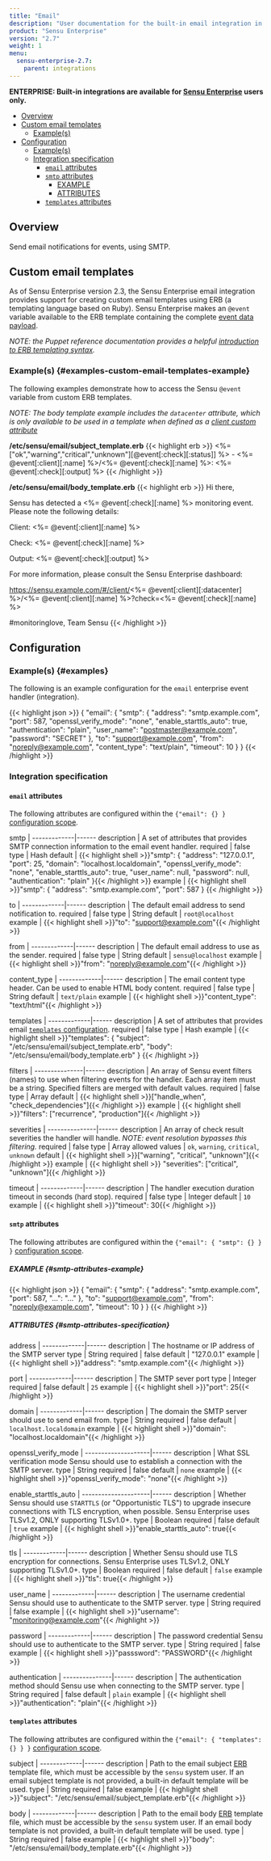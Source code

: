 ```yaml
---
title: "Email"
description: "User documentation for the built-in email integration in Sensu Enterprise. Send email notifications for events via SMTP."
product: "Sensu Enterprise"
version: "2.7"
weight: 1
menu:
  sensu-enterprise-2.7:
    parent: integrations
---
```

**ENTERPRISE: Built-in integrations are available for [Sensu Enterprise][1]
users only.**

- [Overview](#overview)
- [Custom email templates](#custom-email-templates)
  - [Example(s)](#examples-custom-email-templates-example)
- [Configuration](#configuration)
  - [Example(s)](#examples)
  - [Integration specification](#integration-specification)
    - [`email` attributes](#email-attributes)
    - [`smtp` attributes](#smtp-attributes)
      - [EXAMPLE](#smtp-attributes-example)
      - [ATTRIBUTES](#attributes-smtp-attributes-specification)
    - [`templates` attributes](#templates-attributes)

## Overview

Send email notifications for events, using SMTP.

## Custom email templates

As of Sensu Enterprise version 2.3, the Sensu Enterprise email integration
provides support for creating custom email templates using ERB (a templating
language based on Ruby). Sensu Enterprise makes an `@event` variable available to
the ERB template containing the complete [event data payload][4].

_NOTE: the Puppet reference documentation provides a helpful [introduction to
ERB templating syntax][5]._

### Example(s) {#examples-custom-email-templates-example}

The following examples demonstrate how to access the Sensu `@event` variable from custom ERB templates.

_NOTE: The body template example includes the `datacenter` attribute, which is only available to be used in a template when defined as a [client custom attribute][6]_

**/etc/sensu/email/subject_template.erb**
{{< highlight erb >}}
<%= ["ok","warning","critical","unknown"][@event[:check][:status]] %> - <%= @event[:client][:name] %>/<%= @event[:check][:name] %>: <%= @event[:check][:output] %>
{{< /highlight >}}

**/etc/sensu/email/body_template.erb**
{{< highlight erb >}}
Hi there,

Sensu has detected a <%= @event[:check][:name] %> monitoring event.
Please note the following details:

Client: <%= @event[:client][:name] %>

Check: <%= @event[:check][:name] %>

Output: <%= @event[:check][:output] %>

For more information, please consult the Sensu Enterprise dashboard:

https://sensu.example.com/#/client/<%= @event[:client][:datacenter] %>/<%= @event[:client][:name] %>?check=<%= @event[:check][:name] %>

#monitoringlove,
Team Sensu
{{< /highlight >}}

## Configuration

### Example(s) {#examples}

The following is an example configuration for the `email` enterprise event
handler (integration).

{{< highlight json >}}
{
  "email": {
    "smtp": {
      "address": "smtp.example.com",
      "port": 587,
      "openssl_verify_mode": "none",
      "enable_starttls_auto": true,
      "authentication": "plain",
      "user_name": "postmaster@example.com",
      "password": "SECRET"
    },
    "to": "support@example.com",
    "from": "noreply@example.com",
    "content_type": "text/plain",
    "timeout": 10
  }
}
{{< /highlight >}}

### Integration specification

#### `email` attributes

The following attributes are configured within the `{"email": {} }`
[configuration scope][2].

smtp         | 
-------------|------
description  | A set of attributes that provides SMTP connection information to the email event handler.
required     | false
type         | Hash
default      | {{< highlight shell >}}"smtp": {
  "address": "127.0.0.1",
  "port": 25,
  "domain": "localhost.localdomain",
  "openssl_verify_mode": "none",
  "enable_starttls_auto": true,
  "user_name": null,
  "password": null,
  "authentication": "plain"
}{{< /highlight >}}
example      |  {{< highlight shell >}}"smtp": {
  "address": "smtp.example.com",
  "port": 587
}
{{< /highlight >}}

to           | 
-------------|------
description  | The default email address to send notification to.
required     | false
type         | String
default      | `root@localhost`
example      | {{< highlight shell >}}"to": "support@example.com"{{< /highlight >}}

from         | 
-------------|------
description  | The default email address to use as the sender.
required     | false
type         | String
default      | `sensu@localhost`
example      | {{< highlight shell >}}"from": "noreply@example.com"{{< /highlight >}}

content_type | 
-------------|------
description  | The email content type header. Can be used to enable HTML body content.
required     | false
type         | String
default      | `text/plain`
example      | {{< highlight shell >}}"content_type": "text/html"{{< /highlight >}}

templates    | 
-------------|------
description  | A set of attributes that provides email [`templates` configuration][3].
required     | false
type         | Hash
example      | {{< highlight shell >}}"templates": {
  "subject": "/etc/sensu/email/subject_template.erb",
  "body": "/etc/sensu/email/body_template.erb"
}
{{< /highlight >}}

filters        | 
---------------|------
description    | An array of Sensu event filters (names) to use when filtering events for the handler. Each array item must be a string. Specified filters are merged with default values.
required       | false
type           | Array
default        | {{< highlight shell >}}["handle_when", "check_dependencies"]{{< /highlight >}}
example        | {{< highlight shell >}}"filters": ["recurrence", "production"]{{< /highlight >}}

severities     | 
---------------|------
description    | An array of check result severities the handler will handle. _NOTE: event resolution bypasses this filtering._
required       | false
type           | Array
allowed values | `ok`, `warning`, `critical`, `unknown`
default        | {{< highlight shell >}}["warning", "critical", "unknown"]{{< /highlight >}}
example        | {{< highlight shell >}} "severities": ["critical", "unknown"]{{< /highlight >}}

timeout      | 
-------------|------
description  | The handler execution duration timeout in seconds (hard stop).
required     | false
type         | Integer
default      | `10`
example      | {{< highlight shell >}}"timeout": 30{{< /highlight >}}

#### `smtp` attributes

The following attributes are configured within the `{"email": { "smtp": {} } }`
[configuration scope][2].

##### EXAMPLE {#smtp-attributes-example}

{{< highlight json >}}
{
  "email": {
    "smtp": {
      "address": "smtp.example.com",
      "port": 587,
      "...": "..."
    },
    "to": "support@example.com",
    "from": "noreply@example.com",
    "timeout": 10
  }
}
{{< /highlight >}}

##### ATTRIBUTES {#smtp-attributes-specification}

address      | 
-------------|------
description  | The hostname or IP address of the SMTP server
type         | String
required     | false
default      | "127.0.0.1"
example      | {{< highlight shell >}}"address": "smtp.example.com"{{< /highlight >}}

port         | 
-------------|------
description  | The SMTP sever port
type         | Integer
required     | false
default      | `25`
example      | {{< highlight shell >}}"port": 25{{< /highlight >}}

domain       | 
-------------|------
description  | The domain the SMTP server should use to send email from.
type         | String
required     | false
default      | `localhost.localdomain`
example      | {{< highlight shell >}}"domain": "localhost.localdomain"{{< /highlight >}}

openssl_verify_mode | 
--------------------|------
description         | What SSL verification mode Sensu should use to establish a connection with the SMTP server.
type                | String
required            | false
default             | `none`
example             | {{< highlight shell >}}"openssl_verify_mode": "none"{{< /highlight >}}

enable_starttls_auto | 
---------------------|------
description          | Whether Sensu should use `STARTTLS` (or "Opportunistic TLS") to upgrade insecure connections with TLS encryption, when possible. Sensu Enterprise uses TLSv1.2, ONLY supporting TLSv1.0+.
type                 | Boolean
required             | false
default              | `true`
example              | {{< highlight shell >}}"enable_starttls_auto": true{{< /highlight >}}

tls          | 
-------------|------
description  | Whether Sensu should use TLS encryption for connections. Sensu Enterprise uses TLSv1.2, ONLY supporting TLSv1.0+.
type         | Boolean
required     | false
default      | `false`
example      | {{< highlight shell >}}"tls": true{{< /highlight >}}

user_name    | 
-------------|------
description  | The username credential Sensu should use to authenticate to the SMTP server.
type         | String
required     | false
example      | {{< highlight shell >}}"username": "monitoring@example.com"{{< /highlight >}}

password     | 
-------------|------
description  | The password credential Sensu should use to authenticate to the SMTP server.
type         | String
required     | false
example      | {{< highlight shell >}}"passsword": "PASSWORD"{{< /highlight >}}

authentication | 
---------------|------
description    | The authentication method should Sensu use when connecting to the SMTP server.
type           | String
required       | false
default        | `plain`
example        | {{< highlight shell >}}"authentication": "plain"{{< /highlight >}}

#### `templates` attributes

The following attributes are configured within the `{"email": { "templates": {}
} }` [configuration scope][2].

subject      | 
-------------|------
description  | Path to the email subject [ERB][5] template file, which must be accessible by the `sensu` system user. If an email subject template is not provided, a built-in default template will be used.
type         | String
required     | false
example      | {{< highlight shell >}}"subject": "/etc/sensu/email/subject_template.erb"{{< /highlight >}}

body         | 
-------------|------
description  | Path to the email body [ERB][5] template file, which must be accessible by the `sensu` system user. If an email body template is not provided, a built-in default template will be used.
type         | String
required     | false
example      | {{< highlight shell >}}"body": "/etc/sensu/email/body_template.erb"{{< /highlight >}}

[?]:  #
[1]:  /sensu-enterprise
[2]:  /sensu-core/1.2/reference/configuration#configuration-scopes
[3]:  #templates-attributes
[4]:  /sensu-core/1.2/reference/events#event-data
[5]:  https://docs.puppet.com/puppet/latest/lang_template_erb.html
[6]:  /sensu-core/1.4/reference/clients/#custom-attributes
